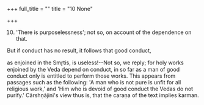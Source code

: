 +++
full_title = ""
title = "10 None"

+++


10. 'There is purposelessness'; not so, on account of the dependence on that.

But if conduct has no result, it follows that good conduct,

as enjoined in the Smr̥tis, is useless!--Not so, we reply; for holy works enjoined by the Veda depend on conduct, in so far as a man of good conduct only is entitled to perform those works. This appears from passages such as the following: 'A man who is not pure is unfit for all religious work,' and 'Him who is devoid of good conduct the Vedas do not purify.' Cārshṇājini's view thus is, that the caraṇa of the text implies karman.


